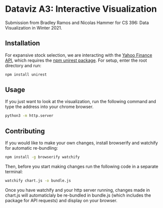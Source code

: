 # Dataviz A3: Interactive Visualization

Submission from Bradley Ramos and Nicolas Hammer for CS 396: Data Visualization in Winter 2021.

## Installation

For expansive stock selection, we are interacting with the [Yahoo Finance API](https://blog.api.rakuten.net/api-tutorial-yahoo-finance/), which requires the [npm unirest package](https://www.npmjs.com/package/unirest). For setup, enter the root directory and run:

```bash
npm install unirest
```


## Usage
If you just want to look at the visualization, run the following command and type the address into your chrome browser.
```bash
python3 -m http.server
```


## Contributing
If you would like to make your own changes, install browserify and watchify for automatic re-bundling:
```bash
npm install -g browserify watchify
```
Then, before you start making changes run the following code in a separate terminal:
```bash
watchify chart.js -o bundle.js
```
Once you have watchify and your http server running, changes made in chart.js will automaticlaly be re-bundled in bundle.js (which includes the package for API requests) and display on your browser.